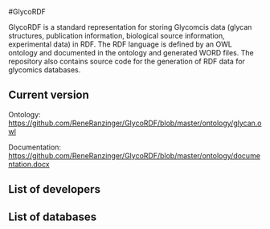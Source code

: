 #GlycoRDF

GlycoRDF is a standard representation for storing Glycomcis data (glycan structures, publication information, biological source information, experimental data) in RDF. The RDF language is defined by an OWL ontology and documented in the ontology and generated WORD files. The repository also contains source code for the generation of RDF data for glycomics databases.

## Current version
Ontology: https://github.com/ReneRanzinger/GlycoRDF/blob/master/ontology/glycan.owl

Documentation: https://github.com/ReneRanzinger/GlycoRDF/blob/master/ontology/documentation.docx

## List of developers

## List of databases
